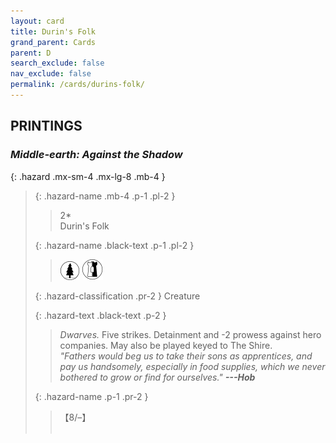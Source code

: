```yaml
---
layout: card
title: Durin's Folk
grand_parent: Cards
parent: D
search_exclude: false
nav_exclude: false
permalink: /cards/durins-folk/
---
```


## PRINTINGS


### _Middle-earth: Against the Shadow_

{: .hazard .mx-sm-4 .mx-lg-8 .mb-4 }
> {: .hazard-name .mb-4 .p-1 .pl-2 }
> > <div class="hazard-mp">2*</div>
> > <div class="card-name">Durin's Folk</div>
>
> {: .hazard-name .black-text .p-1 .pl-2 }
> > ![](/assets/images/wilderness.svg) ![](/assets/images/border-land.svg)
>
> {: .hazard-classification .pr-2 }
> Creature
>
> {: .hazard-text .black-text .p-2 }
> > _Dwarves._ Five strikes. Detainment and -2 prowess against hero companies. May also be played keyed to The Shire. <br>_"Fathers would beg us to take their sons as apprentices, and pay us handsomely, especially in food supplies, which we never bothered to grow or find for ourselves."_ ***---&#65279;Hob*** 
>
> {: .hazard-name .p-1 .pr-2 }
> > <div class="card-shield">【8/&ndash;】</div>
> > <div class="card-corruption">&nbsp;</div>
